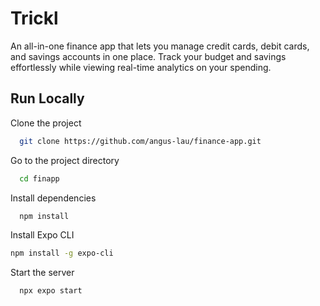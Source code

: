 
# Trickl

An all-in-one finance app that lets you manage credit cards, debit cards, and savings accounts in one place. Track your budget and savings effortlessly while viewing real-time analytics on your spending.


## Run Locally

Clone the project

```bash
  git clone https://github.com/angus-lau/finance-app.git
```

Go to the project directory

```bash
  cd finapp
```

Install dependencies

```bash
  npm install
```

Install Expo CLI
```bash
npm install -g expo-cli
```

Start the server

```bash
  npx expo start
```


